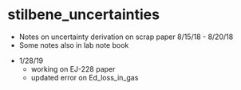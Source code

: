 # stilbene_uncertainties  

- Notes on uncertainty derivation on scrap paper 8/15/18 - 8/20/18  
- Some notes also in lab note book

* 1/28/19
    * working on EJ-228 paper
    * updated error on Ed_loss_in_gas
